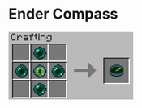 Ender Compass
=============
![Ender Compass Crafting Recipe](src/main/resources/assets/endercompass/textures/gui/logo.png)
